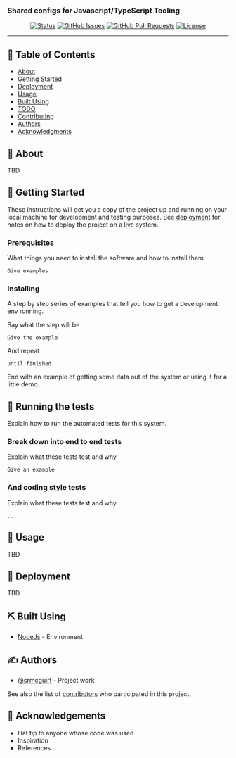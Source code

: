 <h3 align="left">Shared configs for Javascript/TypeScript Tooling</h3>

<div align="center">

[![Status](https://img.shields.io/badge/status-active-success.svg)]()
[![GitHub Issues](https://img.shields.io/github/issues/srmcguirt/shared.svg)](https://github.com/srmcguirt/shared/issues)
[![GitHub Pull Requests](https://img.shields.io/github/issues-pr/srmcguirt/shared.svg)](https://github.com/srmcguirt/shared/pulls)
[![License](https://img.shields.io/badge/license-MIT-blue.svg)](/LICENSE)

</div>

---


## 📝 Table of Contents

- [About](#about)
- [Getting Started](#getting_started)
- [Deployment](#deployment)
- [Usage](#usage)
- [Built Using](#built_using)
- [TODO](../TODO.md)
- [Contributing](../CONTRIBUTING.md)
- [Authors](#authors)
- [Acknowledgments](#acknowledgement)

## 📖 About <a name = "about"></a>

TBD

## 🏁 Getting Started <a name = "getting_started"></a>

These instructions will get you a copy of the project up and running on your local machine for development and testing purposes. See [deployment](#deployment) for notes on how to deploy the project on a live system.

### Prerequisites

What things you need to install the software and how to install them.

```
Give examples
```

### Installing

A step by step series of examples that tell you how to get a development env running.

Say what the step will be

```
Give the example
```

And repeat

```
until finished
```

End with an example of getting some data out of the system or using it for a little demo.

## 🔧 Running the tests <a name = "tests"></a>

Explain how to run the automated tests for this system.

### Break down into end to end tests

Explain what these tests test and why

```
Give an example
```

### And coding style tests

Explain what these tests test and why

```
...
```

## 🎈 Usage <a name="usage"></a>

TBD

## 🚀 Deployment <a name = "deployment"></a>

TBD

## ⛏️ Built Using <a name = "built_using"></a>

- [NodeJs](https://nodejs.org/en/) - Environment

## ✍️ Authors <a name = "authors"></a>

- [@srmcguirt](https://github.com/srmcguirt) - Project work

See also the list of [contributors](https://github.com/srmcguirt/shared/contributors) who participated in this project.

## 🎉 Acknowledgements <a name = "acknowledgement"></a>

- Hat tip to anyone whose code was used
- Inspiration
- References

